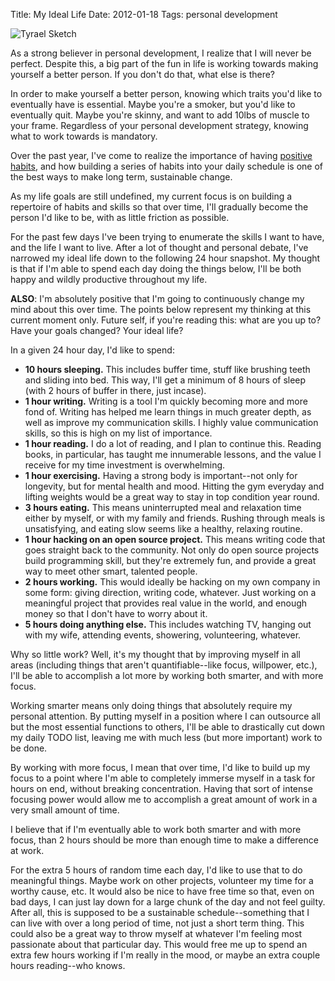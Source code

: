 Title: My Ideal Life
Date: 2012-01-18
Tags: personal development


![Tyrael Sketch][]


As a strong believer in personal development, I realize that I will never be
perfect.  Despite this, a big part of the fun in life is working towards making
yourself a better person.  If you don't do that, what else is there?

In order to make yourself a better person, knowing which traits you'd like to
eventually have is essential.  Maybe you're a smoker, but you'd like to
eventually quit.  Maybe you're skinny, and want to add 10lbs of muscle to your
frame.  Regardless of your personal development strategy, knowing what to work
towards is mandatory.

Over the past year, I've come to realize the importance of having
[positive habits][], and how building a series of habits into your daily
schedule is one of the best ways to make long term, sustainable change.

As my life goals are still undefined, my current focus is on building a
repertoire of habits and skills so that over time, I'll gradually become the
person I'd like to be, with as little friction as possible.

For the past few days I've been trying to enumerate the skills I want to have,
and the life I want to live.  After a lot of thought and personal debate, I've
narrowed my ideal life down to the following 24 hour snapshot.  My thought is
that if I'm able to spend each day doing the things below, I'll be both happy
and wildly productive throughout my life.

**ALSO**: I'm absolutely positive that I'm going to continuously change my mind
about this over time.  The points below represent my thinking at this current
moment only.  Future self, if you're reading this: what are you up to?  Have
your goals changed?  Your ideal life?

In a given 24 hour day, I'd like to spend:

-   **10 hours sleeping.**  This includes buffer time, stuff like brushing
    teeth and sliding into bed.  This way, I'll get a minimum of 8 hours of
    sleep (with 2 hours of buffer in there, just incase).
-   **1 hour writing.**  Writing is a tool I'm quickly becoming more and more
    fond of.  Writing has helped me learn things in much greater depth, as well
    as improve my communication skills.  I highly value communication skills,
    so this is high on my list of importance.
-   **1 hour reading.**  I do a lot of reading, and I plan to continue this.
    Reading books, in particular, has taught me innumerable lessons, and the
    value I receive for my time investment is overwhelming.
-   **1 hour exercising.**  Having a strong body is important--not only for
    longevity, but for mental health and mood.  Hitting the gym everyday and
    lifting weights would be a great way to stay in top condition year round.
-   **3 hours eating.**  This means uninterrupted meal and relaxation time
    either by myself, or with my family and friends.  Rushing through meals is
    unsatisfying, and eating slow seems like a healthy, relaxing routine.
-   **1 hour hacking on an open source project.**  This means writing code that
    goes straight back to the community.  Not only do open source projects
    build programming skill, but they're extremely fun, and provide a great way
    to meet other smart, talented people.
-   **2 hours working.**  This would ideally be hacking on my own company in
    some form: giving direction, writing code, whatever.  Just working on a
    meaningful project that provides real value in the world, and enough money
    so that I don't have to worry about it.
-   **5 hours doing anything else.**  This includes watching TV, hanging out
    with my wife, attending events, showering, volunteering, whatever.

Why so little work?  Well, it's my thought that by improving myself in all
areas (including things that aren't quantifiable--like focus, willpower,
etc.), I'll be able to accomplish a lot more by working both smarter, and with
more focus.

Working smarter means only doing things that absolutely require my personal
attention.  By putting myself in a position where I can outsource all but the
most essential functions to others, I'll be able to drastically cut down my
daily TODO list, leaving me with much less (but more important) work to be
done.

By working with more focus, I mean that over time, I'd like to build up my
focus to a point where I'm able to completely immerse myself in a task for
hours on end, without breaking concentration.  Having that sort of intense
focusing power would allow me to accomplish a great amount of work in a very
small amount of time.

I believe that if I'm eventually able to work both smarter and with more focus,
than 2 hours should be more than enough time to make a difference at work.

For the extra 5 hours of random time each day, I'd like to use that to do
meaningful things.  Maybe work on other projects, volunteer my time for a
worthy cause, etc.  It would also be nice to have free time so that, even on
bad days, I can just lay down for a large chunk of the day and not feel guilty.
After all, this is supposed to be a sustainable schedule--something that I can
live with over a long period of time, not just a short term thing.  This could
also be a great way to throw myself at whatever I'm feeling most passionate
about that particular day.  This would free me up to spend an extra few hours
working if I'm really in the mood, or maybe an extra couple hours reading--who
knows.


  [Tyrael Sketch]: {filename}/images/2012/tyrael-sketch.png "Tyrael Sketch"
  [positive habits]: {filename}/articles/2012/what-im-doing-in-2012.md "What I'm Doing in 2012"
